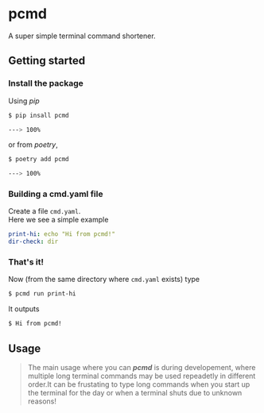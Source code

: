 # pcmd

A super simple terminal command shortener.

## Getting started
### Install the package
Using _pip_
```bash
$ pip insall pcmd

---> 100%
```
or from _poetry_,
```bash
$ poetry add pcmd

---> 100%
```
### Building a cmd.yaml file
Create a file `cmd.yaml`.  
Here we see a simple example
```yaml
print-hi: echo "Hi from pcmd!"
dir-check: dir
```
### That's it!
Now (from the same directory where `cmd.yaml` exists)  type
```bash
$ pcmd run print-hi
```
It outputs
```bash
$ Hi from pcmd!
```
## Usage
> The main usage where you can ***pcmd*** is during developement, where multiple long terminal commands may be used repeadetly in different order.It can be frustating to type long commands when you start up the terminal for the day or when a terminal shuts due to unknown reasons!

